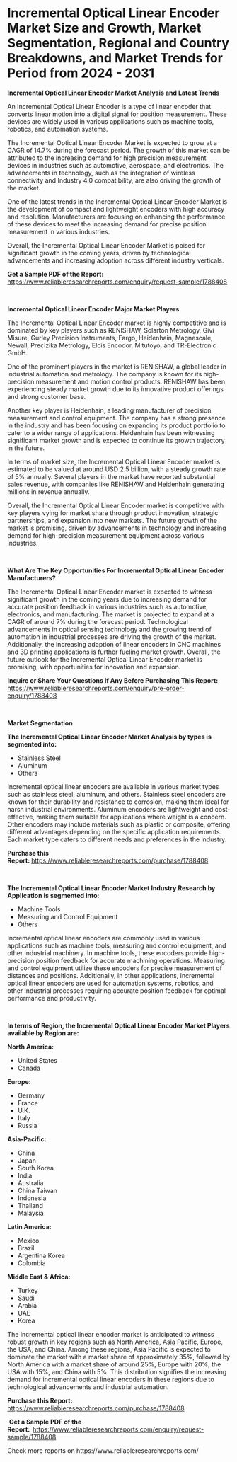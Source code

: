 <p><h1>Incremental Optical Linear Encoder Market Size and Growth, Market Segmentation, Regional and Country Breakdowns, and Market Trends for Period from 2024 -  2031</h1></p><p><strong>Incremental Optical Linear Encoder Market Analysis and Latest Trends</strong></p>
<p><p>An Incremental Optical Linear Encoder is a type of linear encoder that converts linear motion into a digital signal for position measurement. These devices are widely used in various applications such as machine tools, robotics, and automation systems.</p><p>The Incremental Optical Linear Encoder Market is expected to grow at a CAGR of 14.7% during the forecast period. The growth of this market can be attributed to the increasing demand for high precision measurement devices in industries such as automotive, aerospace, and electronics. The advancements in technology, such as the integration of wireless connectivity and Industry 4.0 compatibility, are also driving the growth of the market.</p><p>One of the latest trends in the Incremental Optical Linear Encoder Market is the development of compact and lightweight encoders with high accuracy and resolution. Manufacturers are focusing on enhancing the performance of these devices to meet the increasing demand for precise position measurement in various industries.</p><p>Overall, the Incremental Optical Linear Encoder Market is poised for significant growth in the coming years, driven by technological advancements and increasing adoption across different industry verticals.</p></p>
<p><strong>Get a Sample PDF of the Report:&nbsp;</strong> <a href="https://www.reliableresearchreports.com/enquiry/request-sample/1788408">https://www.reliableresearchreports.com/enquiry/request-sample/1788408</a></p>
<p>&nbsp;</p>
<p><strong>Incremental Optical Linear Encoder Major Market Players</strong></p>
<p><p>The Incremental Optical Linear Encoder market is highly competitive and is dominated by key players such as RENISHAW, Solarton Metrology, Givi Misure, Gurley Precision Instruments, Fargo, Heidenhain, Magnescale, Newall, Precizika Metrology, Elcis Encodor, Mitutoyo, and TR-Electronic GmbH.</p><p>One of the prominent players in the market is RENISHAW, a global leader in industrial automation and metrology. The company is known for its high-precision measurement and motion control products. RENISHAW has been experiencing steady market growth due to its innovative product offerings and strong customer base.</p><p>Another key player is Heidenhain, a leading manufacturer of precision measurement and control equipment. The company has a strong presence in the industry and has been focusing on expanding its product portfolio to cater to a wider range of applications. Heidenhain has been witnessing significant market growth and is expected to continue its growth trajectory in the future.</p><p>In terms of market size, the Incremental Optical Linear Encoder market is estimated to be valued at around USD 2.5 billion, with a steady growth rate of 5% annually. Several players in the market have reported substantial sales revenue, with companies like RENISHAW and Heidenhain generating millions in revenue annually.</p><p>Overall, the Incremental Optical Linear Encoder market is competitive with key players vying for market share through product innovation, strategic partnerships, and expansion into new markets. The future growth of the market is promising, driven by advancements in technology and increasing demand for high-precision measurement equipment across various industries.</p></p>
<p>&nbsp;</p>
<p><strong>What Are The Key Opportunities For Incremental Optical Linear Encoder Manufacturers?</strong></p>
<p><p>The Incremental Optical Linear Encoder market is expected to witness significant growth in the coming years due to increasing demand for accurate position feedback in various industries such as automotive, electronics, and manufacturing. The market is projected to expand at a CAGR of around 7% during the forecast period. Technological advancements in optical sensing technology and the growing trend of automation in industrial processes are driving the growth of the market. Additionally, the increasing adoption of linear encoders in CNC machines and 3D printing applications is further fueling market growth. Overall, the future outlook for the Incremental Optical Linear Encoder market is promising, with opportunities for innovation and expansion.</p></p>
<p><strong>Inquire or Share Your Questions If Any Before Purchasing This Report:</strong> <a href="https://www.reliableresearchreports.com/enquiry/pre-order-enquiry/1788408">https://www.reliableresearchreports.com/enquiry/pre-order-enquiry/1788408</a></p>
<p>&nbsp;</p>
<p><strong>Market Segmentation</strong></p>
<p><strong>The Incremental Optical Linear Encoder Market Analysis by types is segmented into:</strong></p>
<p><ul><li>Stainless Steel</li><li>Aluminum</li><li>Others</li></ul></p>
<p><p>Incremental optical linear encoders are available in various market types such as stainless steel, aluminum, and others. Stainless steel encoders are known for their durability and resistance to corrosion, making them ideal for harsh industrial environments. Aluminum encoders are lightweight and cost-effective, making them suitable for applications where weight is a concern. Other encoders may include materials such as plastic or composite, offering different advantages depending on the specific application requirements. Each market type caters to different needs and preferences in the industry.</p></p>
<p><strong>Purchase this Report:&nbsp;</strong><a href="https://www.reliableresearchreports.com/purchase/1788408">https://www.reliableresearchreports.com/purchase/1788408</a></p>
<p>&nbsp;</p>
<p><strong>The Incremental Optical Linear Encoder Market Industry Research by Application is segmented into:</strong></p>
<p><ul><li>Machine Tools</li><li>Measuring and Control Equipment</li><li>Others</li></ul></p>
<p><p>Incremental optical linear encoders are commonly used in various applications such as machine tools, measuring and control equipment, and other industrial machinery. In machine tools, these encoders provide high-precision position feedback for accurate machining operations. Measuring and control equipment utilize these encoders for precise measurement of distances and positions. Additionally, in other applications, incremental optical linear encoders are used for automation systems, robotics, and other industrial processes requiring accurate position feedback for optimal performance and productivity.</p></p>
<p>&nbsp;</p>
<p><strong>In terms of Region, the Incremental Optical Linear Encoder Market Players available by Region are:</strong></p>
<p>
    <p> <strong> North America: </strong>
        <ul>
            <li>United States</li>
            <li>Canada</li>
        </ul>
        </p> 
    <p> <strong> Europe: </strong>
        <ul>
            <li>Germany</li>
            <li>France</li>
            <li>U.K.</li>
            <li>Italy</li>
            <li>Russia</li>
        </ul>
        </p> 
    <p> <strong> Asia-Pacific: </strong>
        <ul>
            <li>China</li>
            <li>Japan</li>
            <li>South Korea</li>
            <li>India</li>
            <li>Australia</li>
            <li>China Taiwan</li>
            <li>Indonesia</li>
            <li>Thailand</li>
            <li>Malaysia</li>
        </ul>
        </p> 
    <p> <strong> Latin America: </strong>
        <ul>
            <li>Mexico</li>
            <li>Brazil</li>
            <li>Argentina Korea</li>
            <li>Colombia</li>
        </ul>
        </p> 
    <p> <strong> Middle East & Africa: </strong>
        <ul>
            <li>Turkey</li>
            <li>Saudi</li>
            <li>Arabia</li>
            <li>UAE</li>
            <li>Korea</li>
        </ul>
    </p>
    </p>
<p><p>The incremental optical linear encoder market is anticipated to witness robust growth in key regions such as North America, Asia Pacific, Europe, the USA, and China. Among these regions, Asia Pacific is expected to dominate the market with a market share of approximately 35%, followed by North America with a market share of around 25%, Europe with 20%, the USA with 15%, and China with 5%. This distribution signifies the increasing demand for incremental optical linear encoders in these regions due to technological advancements and industrial automation.</p></p>
<p><strong>Purchase this Report: </strong><a href="https://www.reliableresearchreports.com/purchase/1788408">https://www.reliableresearchreports.com/purchase/1788408</a></p>
<p>&nbsp;<strong>Get a Sample PDF of the Report:&nbsp;&nbsp;</strong><a href="https://www.reliableresearchreports.com/enquiry/request-sample/1788408">https://www.reliableresearchreports.com/enquiry/request-sample/1788408</a></p>
<p><strong></strong></p>
<p>Check more reports on https://www.reliableresearchreports.com/</p>